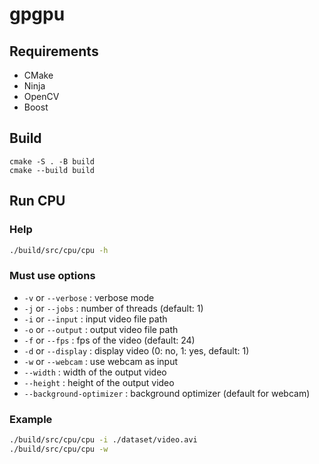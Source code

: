 # gpgpu

## Requirements

- CMake
- Ninja
- OpenCV
- Boost

## Build

```
cmake -S . -B build
cmake --build build
```

## Run CPU

### Help

```sh
./build/src/cpu/cpu -h
```

### Must use options

- `-v` or `--verbose` : verbose mode
- `-j` or `--jobs` : number of threads (default: 1)
- `-i` or `--input` : input video file path
- `-o` or `--output` : output video file path
- `-f` or `--fps` : fps of the video (default: 24)
- `-d` or `--display` : display video (0: no, 1: yes, default: 1)
- `-w` or `--webcam` : use webcam as input
- `--width` : width of the output video
- `--height` : height of the output video
- `--background-optimizer` : background optimizer (default for webcam)

### Example

```sh
./build/src/cpu/cpu -i ./dataset/video.avi
./build/src/cpu/cpu -w
```
